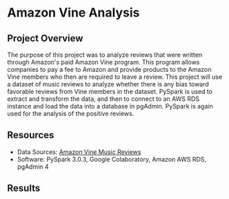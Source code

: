 # Amazon Vine Analysis

## Project Overview

The purpose of this project was to analyze reviews that were written through Amazon's paid Amazon Vine program. This program allows companies to pay a fee to Amazon and provide products to the Amazon Vine members who then are required to leave a review. This project will use a dataset of music reviews to analyze whether there is any bias toward favorable reviews from Vine members in the dataset. PySpark is used to extract and transform the data, and then to connect to an AWS RDS instance and load the data into a database in pgAdmin. PySpark is again used for the analysis of the positive reviews. 

## Resources

- Data Sources: [Amazon Vine Music Reviews](https://s3.amazonaws.com/amazon-reviews-pds/tsv/amazon_reviews_us_Music_v1_00.tsv.gz)
- Software: PySpark 3.0.3, Google Colaboratory, Amazon AWS RDS, pgAdmin 4

## Results

